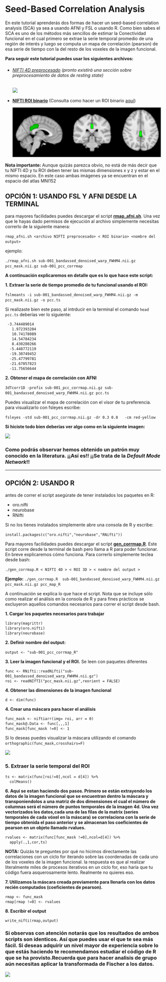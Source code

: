 # Seed-Based Correlation Analysis

En este tutorial aprenderás dos formas de hacer un seed-based correlation analysis (SCA) ya sea a usando AFNI y FSL  o usando R. Como bien sabes el SCA es uno de los métodos más sencillos  de estimar la Conectividad funcional en el cual primero se extrae la serie temporal promedio de una región de interés y luego  se computa un mapa de correlación (pearson) de esa serie de tiempo con la del resto de los voxeles de la imagen funcional. 

**Para seguir este tutorial puedes usar los siguientes archivos:**

- ###### [NIFTI  4D preprocesado](https://drive.google.com/file/d/14Mx4MbFO2GjrMWvq4-CHX3HHbiN_A3jh/view?usp=sharing) (pronto existirá una sección sobre preprocesamiento de datos de  resting state)

  ![](https://github.com/alffajardo/mri_data/blob/master/tutorials/sca/func.gif)

- **[ NIFTI ROI binario](https://github.com/alffajardo/mri_data/blob/master/tutorials/sca/pcc_mask.nii.gz)** (Consulta como hacer un ROI binario [aquí](https://www.youtube.com/watch?v=p70utwa-NkU&t=51s))

  ![](https://github.com/alffajardo/mri_data/blob/master/tutorials/sca/pcc_mask.png)

  

 **Nota importante:** Aunque quizás parezca obvio, no está de más decir que tu NIFTI 4D y tu ROI deben tener las mismas dimensiones x y z y estar en el mismo espacio. En este caso ambas imágenes ya se encuentran en el espacio del atlas MNI152

  
  
## OPCIÓN 1: USANDO FSL Y AFNI  DESDE LA TERMINAL

  para mayores facilidades puedes descargar el script **[rmap_afni.sh](https://github.com/alffajardo/mri_data/blob/master/tutorials/sca/rmap_afni.sh)**. Una vez que le hayas dado permisos de ejecución al archivo simplemente necesitas correrlo de la siguiente manera:

```rmap_afni.sh <archivo NIFTI preprocesado> < ROI binario> <nombre del output> ```
  
  ejemplo: 

  ```./rmap_afni.sh sub-001_bandassed_denoised_warp_FWHM4.nii.gz pcc_mask.nii.gz sub-001_pcc_corrmap```

  **A continuación explicaremos en detalle que es lo que hace este script:**
  
  **1.  Extraer la serie de tiempo promedio de tu funcional usando el ROI:**
  
```fslmeants -i sub-001_bandassed_denoised_warp_FWHM4.nii.gz -m pcc_mask.nii.gz -o pcc.ts```

Si realizaste bien este paso, al intrducir en la terminal el comando `head pcc.ts`  deberías ver lo siguiente:
  
 ``` 
  -3.744489014 
    1.972393204 
    10.74178089 
    14.54784234 
    8.430280266
   -5.448772119 
   -19.30749452 
   -25.47799781 
   -21.67057823 
   -11.75656644
```
**2. Obtener el mapa de correlación con AFNI**

```3dTcorr1D -prefix sub-001_pcc_corrmap.nii.gz sub-001_bandassed_denoised_warp_FWHM4.nii.gz pcc.ts```

Puedes visualizar el mapa de correlación con el visor de tu preferencia. para visualizarlo con fsleyes escribe:

```fsleyes -std sub-001_pcc_corrmap.nii.gz -dr 0.3 0.8   -cm red-yellow```


**Si hiciste todo bien deberías ver algo como en la siguiente imagen:**

![](https://github.com/alffajardo/mri_data/blob/master/tutorials/sca/sub-001_pcc_corrmap.png)

### Como podrás observar hemos obtenido un patrón muy conocido en la literatura. ¡¡Así es!! ¡¡Se trata de la ***Default Mode Network***!! 

***
## OPCIÓN 2: USANDO R

antes de correr el script  asegúrate de tener instalados los paquetes en R:
- oro.nifti
- neurobase
- RNifti

Si no los tienes instalados  simplemente abre una consola de R y escribe:

`install.packages(c("oro.nifti","neurobase","RNifti"))`

Para mayores facilidades puedes descargar el script **[gen_corrmap.R](https://github.com/alffajardo/mri_data/blob/master/tutorials/sca/gen_corrmap.R)**. Este script corre desde la terminal de bash pero llama a R para poder funcionar. En breve explicaremos cómo funciona. Para correrlo simplemente teclea desde bash:

`./gen_corrmap.R < NIFTI 4D > < ROI 3D > < nombre del output > `

**Ejemplo:** `./gen_corrmap.R  sub-001_bandassed_denoised_warp_FWHM4.nii.gz  pcc_mask.nii.gz pcc_map_R`

A continuación se explica lo que hace el script. Nota que se incluye sólo como realizar el análisis en la consola de R y para fines prácticos se excluyeron aquellos comandos necesarios para correr el script desde bash.

**1. Cargar los paquetes necesarios para trabajar**
  ```
library(magrittr)
library(oro.nifti)
library(neurobase)
```
**2. Definir nombre del output:**
 
```output <- "sub-001_pcc_corrmap_R"```

**3. Leer la imagen funcional y el ROI.** Se leen con paquetes diferentes
```
func <- RNifti::readNifti("sub-001_bandassed_denoised_warp_FWHM4.nii.gz")
roi <- readNIfTI("pcc_mask.nii.gz",reorient = FALSE)
```
**4. Obtener las dimensiones de la imagen funcional**

```
d <- dim(func)
```
**4. Crear una máscara para hacer el análisis**

```
func_mask <- niftiarr(img= roi, arr = 0)
func_mask@.Data <- func[,,,1]
func_mask[func_mask !=0] <- 1
```
Si lo deseas puedes visualizar  la máscara utilizando el comando `orthographic(func_mask,crosshairs=F)`

![](https://github.com/alffajardo/mri_data/blob/master/tutorials/sca/func_mask.png)

### **5. Extraer la serie temporal del ROI**

```
ts <- matrix(func[roi!=0],ncol = d[4]) %>%
  colMeans()
```
**6. Aqui se estan haciendo dos pasos. Primero se están extrayendo los datos de la imagen funcional que se encuentran dentro la máscara y transponiendolos a una matriz de dos dimensiones el cual el número de columnas será el número de puntos temporales de la imagen 4d. Una vez vectorizados los datos,cada una de las filas de la matrix (series temporales de cada vóxel en la máscara) se correlaciona con la serie de tiempo obtenida el paso anterior y se almacenan los coeficientes de pearson en un objeto llamado rvalues.**

```
rvalues <- matrix(func[func_mask !=0],ncol=d[4]) %>%
  apply(.,1,cor,ts)
```

**NOTA:** Quizás te preguntes por qué no hicimos directamente las correlaciones con un ciclo for iterando sobre las coordenadas de cada uno de los voxeles de la  imagen funcional. la respuesta es que al realizar literalmente miles de procesos iterativos en un ciclo for, eso haría que tu código fuera asquerosamente lento. Realmente no quieres eso.

**7. Utilizamos la máscara creada previamente para llenarla con los datos recién computados (coeficientes de pearson).**
```
rmap <- func_mask
rmap[rmap !=0] <- rvalues
```
 **8. Escribir el output** 

```
write_nifti(rmap,output)
```
### Si observas con atención notarás que los resultados de ambos scripts son identicos. Así que puedes usar el que te sea más fácil. Si deseas adquirir un nivel mayor de experiencia sobre lo que estás haciendo te recomendamos estudiar el código de R que se ha provisto.Recuerda que para hacer analisis de grupo aún necesitas aplicar la transformada de Fischer a los datos.

![](https://github.com/alffajardo/mri_data/blob/master/tutorials/sca/sub-001_pcc_corrmap_R.png)